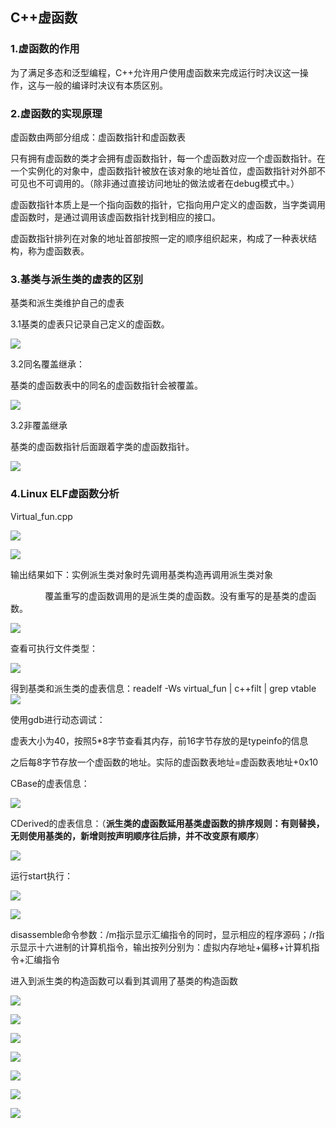 ## C++虚函数

### 1.虚函数的作用

为了满足多态和泛型编程，C++允许用户使用虚函数来完成运行时决议这一操作，这与一般的编译时决议有本质区别。

### 2.虚函数的实现原理

虚函数由两部分组成：虚函数指针和虚函数表

只有拥有虚函数的类才会拥有虚函数指针，每一个虚函数对应一个虚函数指针。在一个实例化的对象中，虚函数指针被放在该对象的地址首位，虚函数指针对外部不可见也不可调用的。（除非通过直接访问地址的做法或者在debug模式中。）

虚函数指针本质上是一个指向函数的指针，它指向用户定义的虚函数，当字类调用虚函数时，是通过调用该虚函数指针找到相应的接口。

虚函数指针排列在对象的地址首部按照一定的顺序组织起来，构成了一种表状结构，称为虚函数表。

### 3.基类与派生类的虚表的区别

基类和派生类维护自己的虚表

3.1基类的虚表只记录自己定义的虚函数。

![](file:///C:/Users/zhukeyu/AppData/Local/Temp/msohtmlclip1/01/clip_image001.png)

3.2同名覆盖继承：

基类的虚函数表中的同名的虚函数指针会被覆盖。

![](file:///C:/Users/zhukeyu/AppData/Local/Temp/msohtmlclip1/01/clip_image002.png)

3.2非覆盖继承

基类的虚函数指针后面跟着字类的虚函数指针。

![](file:///C:/Users/zhukeyu/AppData/Local/Temp/msohtmlclip1/01/clip_image003.png)

### 4.Linux ELF虚函数分析

Virtual_fun.cpp

![](file:///C:/Users/zhukeyu/AppData/Local/Temp/msohtmlclip1/01/clip_image005.jpg)

![](file:///C:/Users/zhukeyu/AppData/Local/Temp/msohtmlclip1/01/clip_image006.png)

输出结果如下：实例派生类对象时先调用基类构造再调用派生类对象

              覆盖重写的虚函数调用的是派生类的虚函数。没有重写的是基类的虚函数。

![](file:///C:/Users/zhukeyu/AppData/Local/Temp/msohtmlclip1/01/clip_image007.png)

查看可执行文件类型：

![](file:///C:/Users/zhukeyu/AppData/Local/Temp/msohtmlclip1/01/clip_image009.jpg)

得到基类和派生类的虚表信息：readelf -Ws virtual_fun | c++filt | grep vtable![](file:///C:/Users/zhukeyu/AppData/Local/Temp/msohtmlclip1/01/clip_image011.jpg)

使用gdb进行动态调试：

虚表大小为40，按照5*8字节查看其内存，前16字节存放的是typeinfo的信息

之后每8字节存放一个虚函数的地址。实际的虚函数表地址=虚函数表地址+0x10

CBase的虚表信息：

![](file:///C:/Users/zhukeyu/AppData/Local/Temp/msohtmlclip1/01/clip_image012.png)

CDerived的虚表信息：（**派生类的虚函数延用基类虚函数的排序规则：有则替换，无则使用基类的，新增则按声明顺序往后排，并不改变原有顺序**）

![](file:///C:/Users/zhukeyu/AppData/Local/Temp/msohtmlclip1/01/clip_image014.jpg)

运行start执行：

![](file:///C:/Users/zhukeyu/AppData/Local/Temp/msohtmlclip1/01/clip_image015.png)

![](file:///C:/Users/zhukeyu/AppData/Local/Temp/msohtmlclip1/01/clip_image017.jpg)

disassemble命令参数：/m指示显示汇编指令的同时，显示相应的程序源码；/r指示显示十六进制的计算机指令，输出按列分别为：虚拟内存地址+偏移+计算机指令+汇编指令

进入到派生类的构造函数可以看到其调用了基类的构造函数

![](file:///C:/Users/zhukeyu/AppData/Local/Temp/msohtmlclip1/01/clip_image019.jpg)

![](file:///C:/Users/zhukeyu/AppData/Local/Temp/msohtmlclip1/01/clip_image021.jpg)

![](file:///C:/Users/zhukeyu/AppData/Local/Temp/msohtmlclip1/01/clip_image023.jpg)

![](file:///C:/Users/zhukeyu/AppData/Local/Temp/msohtmlclip1/01/clip_image025.jpg)

![](file:///C:/Users/zhukeyu/AppData/Local/Temp/msohtmlclip1/01/clip_image026.png)

![](file:///C:/Users/zhukeyu/AppData/Local/Temp/msohtmlclip1/01/clip_image028.jpg)

![](file:///C:/Users/zhukeyu/AppData/Local/Temp/msohtmlclip1/01/clip_image030.jpg)